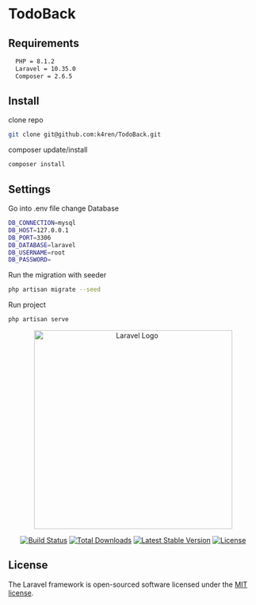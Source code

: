 # TodoBack 
## Requirements

```bash
  PHP = 8.1.2
  Laravel = 10.35.0
  Composer = 2.6.5
```

## Install

clone repo
```bash
git clone git@github.com:k4ren/TodoBack.git
```
composer update/install
```bash
composer install
```

## Settings
Go into .env file change Database
```bash
DB_CONNECTION=mysql
DB_HOST=127.0.0.1
DB_PORT=3306
DB_DATABASE=laravel
DB_USERNAME=root
DB_PASSWORD=
```
Run the migration with seeder
```bash
php artisan migrate --seed
```
Run project
```bash
php artisan serve
```


<p align="center"><a href="https://laravel.com" target="_blank"><img src="https://raw.githubusercontent.com/laravel/art/master/logo-lockup/5%20SVG/2%20CMYK/1%20Full%20Color/laravel-logolockup-cmyk-red.svg" width="400" alt="Laravel Logo"></a></p>

<p align="center">
<a href="https://github.com/laravel/framework/actions"><img src="https://github.com/laravel/framework/workflows/tests/badge.svg" alt="Build Status"></a>
<a href="https://packagist.org/packages/laravel/framework"><img src="https://img.shields.io/packagist/dt/laravel/framework" alt="Total Downloads"></a>
<a href="https://packagist.org/packages/laravel/framework"><img src="https://img.shields.io/packagist/v/laravel/framework" alt="Latest Stable Version"></a>
<a href="https://packagist.org/packages/laravel/framework"><img src="https://img.shields.io/packagist/l/laravel/framework" alt="License"></a>
</p>

## License

The Laravel framework is open-sourced software licensed under the [MIT license](https://opensource.org/licenses/MIT).
